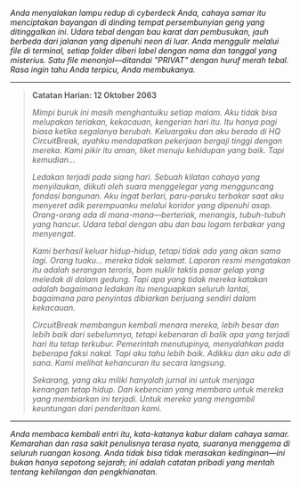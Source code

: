 _Anda menyalakan lampu redup di cyberdeck Anda, cahaya samar itu menciptakan bayangan di dinding tempat persembunyian geng yang ditinggalkan ini. Udara tebal dengan bau karat dan pembusukan, jauh berbeda dari jalanan yang dipenuhi neon di luar. Anda menggulir melalui file di terminal, setiap folder diberi label dengan nama dan tanggal yang misterius. Satu file menonjol—ditandai "PRIVAT" dengan huruf merah tebal. Rasa ingin tahu Anda terpicu, Anda membukanya._

---

> **Catatan Harian: 12 Oktober 2063**
>
> _Mimpi buruk ini masih menghantuiku setiap malam. Aku tidak bisa melupakan teriakan, kekacauan, kengerian hari itu. Itu hanya pagi biasa ketika segalanya berubah. Keluargaku dan aku berada di HQ CircuitBreak, ayahku mendapatkan pekerjaan bergaji tinggi dengan mereka. Kami pikir itu aman, tiket menuju kehidupan yang baik. Tapi kemudian..._
>
> _Ledakan terjadi pada siang hari. Sebuah kilatan cahaya yang menyilaukan, diikuti oleh suara menggelegar yang mengguncang fondasi bangunan. Aku ingat berlari, paru-paruku terbakar saat aku menyeret adik perempuanku melalui koridor yang dipenuhi asap. Orang-orang ada di mana-mana—berteriak, menangis, tubuh-tubuh yang hancur. Udara tebal dengan abu dan bau logam terbakar yang menyengat._
>
> _Kami berhasil keluar hidup-hidup, tetapi tidak ada yang akan sama lagi. Orang tuaku... mereka tidak selamat. Laporan resmi mengatakan itu adalah serangan teroris, bom nuklir taktis pasar gelap yang meledak di dalam gedung. Tapi apa yang tidak mereka katakan adalah bagaimana ledakan itu menguapkan seluruh lantai, bagaimana para penyintas dibiarkan berjuang sendiri dalam kekacauan._
>
> _CircuitBreak membangun kembali menara mereka, lebih besar dan lebih baik dari sebelumnya, tetapi kebenaran di balik apa yang terjadi hari itu tetap terkubur. Pemerintah menutupinya, menyalahkan pada beberapa faksi nakal. Tapi aku tahu lebih baik. Adikku dan aku ada di sana. Kami melihat kehancuran itu secara langsung._
>
> _Sekarang, yang aku miliki hanyalah jurnal ini untuk menjaga kenangan tetap hidup. Dan kebencian yang membara untuk mereka yang membiarkan ini terjadi. Untuk mereka yang mengambil keuntungan dari penderitaan kami._

---

_Anda membaca kembali entri itu, kata-katanya kabur dalam cahaya samar. Kemarahan dan rasa sakit penulisnya terasa nyata, suaranya menggema di seluruh ruangan kosong. Anda tidak bisa tidak merasakan kedinginan—ini bukan hanya sepotong sejarah; ini adalah catatan pribadi yang mentah tentang kehilangan dan pengkhianatan._
